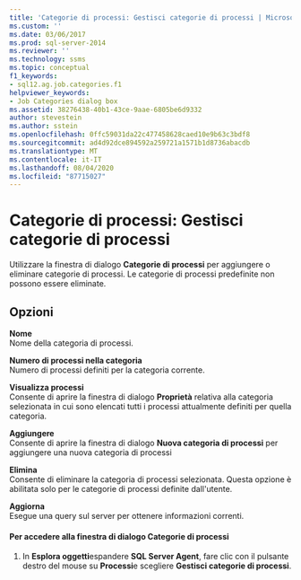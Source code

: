 ```yaml
---
title: 'Categorie di processi: Gestisci categorie di processi | Microsoft Docs'
ms.custom: ''
ms.date: 03/06/2017
ms.prod: sql-server-2014
ms.reviewer: ''
ms.technology: ssms
ms.topic: conceptual
f1_keywords:
- sql12.ag.job.categories.f1
helpviewer_keywords:
- Job Categories dialog box
ms.assetid: 38276438-40b1-43ce-9aae-6805be6d9332
author: stevestein
ms.author: sstein
ms.openlocfilehash: 0ffc59031da22c477458628caed10e9b63c3bdf8
ms.sourcegitcommit: ad4d92dce894592a259721a1571b1d8736abacdb
ms.translationtype: MT
ms.contentlocale: it-IT
ms.lasthandoff: 08/04/2020
ms.locfileid: "87715027"
---
```

# <a name="job-categories-manage-job-categories"></a>Categorie di processi: Gestisci categorie di processi
  Utilizzare la finestra di dialogo **Categorie di processi** per aggiungere o eliminare categorie di processi. Le categorie di processi predefinite non possono essere eliminate.  
  
## <a name="options"></a>Opzioni  
 **Nome**  
 Nome della categoria di processi.  
  
 **Numero di processi nella categoria**  
 Numero di processi definiti per la categoria corrente.  
  
 **Visualizza processi**  
 Consente di aprire la finestra di dialogo **Proprietà** relativa alla categoria selezionata in cui sono elencati tutti i processi attualmente definiti per quella categoria.  
  
 **Aggiungere**  
 Consente di aprire la finestra di dialogo **Nuova categoria di processi** per aggiungere una nuova categoria di processi  
  
 **Elimina**  
 Consente di eliminare la categoria di processi selezionata. Questa opzione è abilitata solo per le categorie di processi definite dall'utente.  
  
 **Aggiorna**  
 Esegue una query sul server per ottenere informazioni correnti.  
  
#### <a name="to-access-the-job-categories-dialog-box"></a>Per accedere alla finestra di dialogo Categorie di processi  
  
1.  In **Esplora oggetti**espandere **SQL Server Agent**, fare clic con il pulsante destro del mouse su **Processi**e scegliere **Gestisci categorie di processi**.  
  
  

